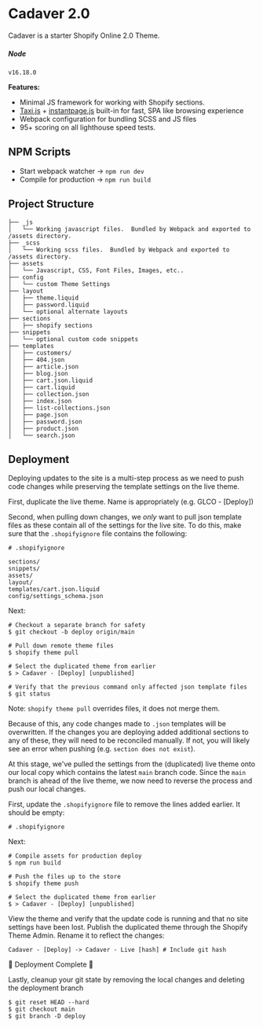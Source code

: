 # Cadaver 2.0

Cadaver is a starter Shopify Online 2.0 Theme.

##### Node
`v16.18.0`

__Features:__
- Minimal JS framework for working with Shopify sections.
- [Taxi.js](https://taxi.js.org/) + [instantpage.js](https://instant.page/) built-in for fast, SPA like browsing experience
- Webpack configuration for bundling SCSS and JS files
- 95+ scoring on all lighthouse speed tests.

## NPM Scripts

- Start webpack watcher -> `npm run dev`
- Compile for production -> `npm run build`

## Project Structure

```
├── _js
│   └── Working javascript files.  Bundled by Webpack and exported to /assets directory.
├── _scss
│   └── Working scss files.  Bundled by Webpack and exported to /assets directory.
├── assets
│   └── Javascript, CSS, Font Files, Images, etc..
├── config
│   └── custom Theme Settings
├── layout
│   ├── theme.liquid
│   ├── password.liquid
│   └── optional alternate layouts
├── sections
│   ├── shopify sections
├── snippets
│   └── optional custom code snippets
├── templates
│   ├── customers/
│   ├── 404.json
│   ├── article.json
│   ├── blog.json
│   ├── cart.json.liquid
│   ├── cart.liquid
│   ├── collection.json
│   ├── index.json
│   ├── list-collections.json
│   ├── page.json
│   ├── password.json
│   ├── product.json
│   └── search.json
```

## Deployment
Deploying updates to the site is a multi-step process as we need to push code changes while preserving the template settings on the live theme.

First, duplicate the live theme.  Name is appropriately (e.g. GLCO - [Deploy])

Second, when pulling down changes, we *only* want to pull json template files as these contain all of the settings for the live site.  To do this, make sure that the `.shopifyignore` file contains the following:

```
# .shopifyignore

sections/
snippets/
assets/
layout/
templates/cart.json.liquid
config/settings_schema.json
```

Next:
```
# Checkout a separate branch for safety
$ git checkout -b deploy origin/main

# Pull down remote theme files
$ shopify theme pull

# Select the duplicated theme from earlier
$ > Cadaver - [Deploy] [unpublished]

# Verify that the previous command only affected json template files
$ git status
```
Note: `shopify theme pull` overrides files, it does not merge them.

Because of this, any code changes made to `.json` templates will be overwritten.  If the changes you are deploying added additional sections to any of these, they will need to be reconciled manually.  If not, you will likely see an error when pushing (e.g. `section does not exist`).

At this stage, we've pulled the settings from the (duplicated) live theme onto our local copy which contains the latest `main` branch code.  Since the `main` branch is ahead of the live theme, we now need to reverse the process and push our local changes.

First, update the `.shopifyignore` file to remove the lines added earlier.  It should be empty:

```
# .shopifyignore

```

Next:
```
# Compile assets for production deploy
$ npm run build

# Push the files up to the store
$ shopify theme push

# Select the duplicated theme from earlier
$ > Cadaver - [Deploy] [unpublished]
```

View the theme and verify that the update code is running and that no site settings have been lost.  Publish the duplicated theme through the Shopify Theme Admin.  Rename it to reflect the changes:

```
Cadaver - [Deploy] -> Cadaver - Live [hash] # Include git hash
```

🎉 Deployment Complete 🎉

Lastly, cleanup your git state by removing the local changes and deleting the deployment branch
```
$ git reset HEAD --hard
$ git checkout main
$ git branch -D deploy
```